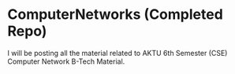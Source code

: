# ComputerNetworks (Completed Repo)
I will be posting all the material related to AKTU 6th Semester (CSE) Computer Network B-Tech Material.
